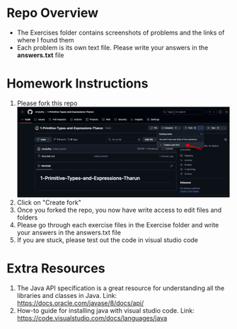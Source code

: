 # Repo Overview

- The Exercises folder contains screenshots of problems and the links of where I found them
- Each problem is its own text file. Please write your answers in the **answers.txt** file

# Homework Instructions
1. Please fork this repo
![image shows how to fork repo](DO-NOT-DELETE-screenshots/forking-repo.png)
2. Click on "Create fork"
3. Once you forked the repo, you now have write access to edit files and folders
4. Please go through each exercise files in the Exercise folder and write your answers in the answers.txt file
5. If you are stuck, please test out the code in visual studio code 

# Extra Resources
1. The Java API specification is a great resource for understanding all the libraries and classes in Java. Link: https://docs.oracle.com/javase/8/docs/api/ 
2. How-to guide for installing java with visual studio code. Link: https://code.visualstudio.com/docs/languages/java 


